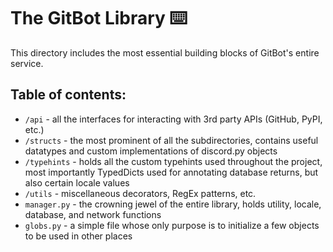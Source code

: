 # The GitBot Library ⌨️
This directory includes the most essential building blocks of GitBot's entire service.

## Table of contents:
- `/api` - all the interfaces for interacting with 3rd party APIs (GitHub, PyPI, etc.)
- `/structs` - the most prominent of all the subdirectories, contains useful datatypes and custom implementations of discord.py objects
- `/typehints` - holds all the custom typehints used throughout the project, most importantly TypedDicts used for annotating database returns, but also certain locale values
- `/utils` - miscellaneous decorators, RegEx patterns, etc.
- `manager.py` - the crowning jewel of the entire library, holds utility, locale, database, and network functions
- `globs.py` - a simple file whose only purpose is to initialize a few objects to be used in other places
